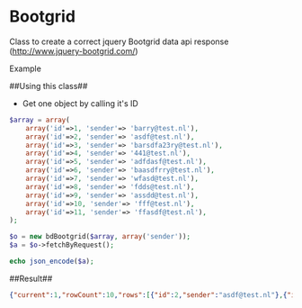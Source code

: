 Bootgrid
===================
Class to create a correct jquery Bootgrid data api response (http://www.jquery-bootgrid.com/)

Example


##Using this class##
- Get one object by calling it's ID
```php
$array = array(
	array('id'=>1, 'sender'=> 'barry@test.nl'),
	array('id'=>2, 'sender'=> 'asdf@test.nl'),
	array('id'=>3, 'sender'=> 'barsdfa23ry@test.nl'),
	array('id'=>4, 'sender'=> '441@test.nl'),
	array('id'=>5, 'sender'=> 'adfdasf@test.nl'),
	array('id'=>6, 'sender'=> 'baasdfrry@test.nl'),
	array('id'=>7, 'sender'=> 'wfasd@test.nl'),
	array('id'=>8, 'sender'=> 'fdds@test.nl'),
	array('id'=>9, 'sender'=> 'assdd@test.nl'),
	array('id'=>10, 'sender'=> 'fff@test.nl'),
	array('id'=>11, 'sender'=> 'ffasdf@test.nl'),
);

$o = new bdBootgrid($array, array('sender'));
$a = $o->fetchByRequest();

echo json_encode($a);
```

##Result##
```json
{"current":1,"rowCount":10,"rows":[{"id":2,"sender":"asdf@test.nl"},{"id":3,"sender":"barsdfa23ry@test.nl"},{"id":4,"sender":"441@test.nl"},{"id":5,"sender":"adfdasf@test.nl"},{"id":6,"sender":"baasdfrry@test.nl"},{"id":7,"sender":"wfasd@test.nl"},{"id":8,"sender":"fdds@test.nl"},{"id":9,"sender":"assdd@test.nl"},{"id":10,"sender":"fff@test.nl"},{"id":11,"sender":"ffasdf@test.nl"}],"total":11}
````